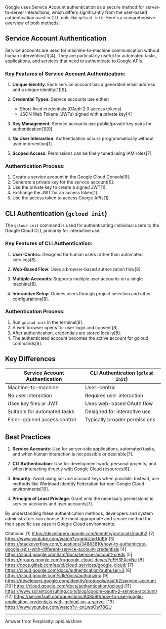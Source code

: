 Google uses Service Account authentication as a secure method for server-to-server interactions, which differs significantly from the user-based authentication used in CLI tools like `gcloud init`. Here's a comprehensive overview of both methods:

## Service Account Authentication

Service accounts are used for machine-to-machine communication without human intervention[1][4]. They are particularly useful for automated tasks, applications, and services that need to authenticate to Google APIs.

### Key Features of Service Account Authentication:

1. **Unique Identity**: Each service account has a generated email address and a unique identity[1][9].

2. **Credential Types**: Service accounts use either:
   - Short-lived credentials (OAuth 2.0 access tokens)
   - JSON Web Tokens (JWTs) signed with a private key[4]

3. **Key Management**: Service accounts use public/private key pairs for authentication[1][9].

4. **No User Interaction**: Authentication occurs programmatically without user intervention[1].

5. **Scoped Access**: Permissions can be finely tuned using IAM roles[7].

### Authentication Process:

1. Create a service account in the Google Cloud Console[9].
2. Generate a private key for the service account[9].
3. Use the private key to create a signed JWT[1].
4. Exchange the JWT for an access token[1].
5. Use the access token to access Google APIs[1].

## CLI Authentication (`gcloud init`)

The `gcloud init` command is used for authenticating individual users to the Google Cloud CLI, primarily for interactive use.

### Key Features of CLI Authentication:

1. **User-Centric**: Designed for human users rather than automated services[8].

2. **Web-Based Flow**: Uses a browser-based authorization flow[8].

3. **Multiple Accounts**: Supports multiple user accounts on a single machine[8].

4. **Interactive Setup**: Guides users through project selection and other configurations[8].

### Authentication Process:

1. Run `gcloud init` in the terminal[8].
2. A web browser opens for user login and consent[8].
3. After authentication, credentials are stored locally[8].
4. The authenticated account becomes the active account for gcloud commands[8].

## Key Differences

| Service Account Authentication | CLI Authentication (`gcloud init`) |
|--------------------------------|-----------------------------------|
| Machine-to-machine | User-centric |
| No user interaction | Requires user interaction |
| Uses key files or JWT | Uses web-based OAuth flow |
| Suitable for automated tasks | Designed for interactive use |
| Finer-grained access control | Typically broader permissions |

## Best Practices

1. **Service Accounts**: Use for server-side applications, automated tasks, and when human interaction is not possible or desirable[7].

2. **CLI Authentication**: Use for development work, personal projects, and when interacting directly with Google Cloud resources[8].

3. **Security**: Avoid using service account keys when possible. Instead, use methods like Workload Identity Federation for non-Google Cloud environments[10].

4. **Principle of Least Privilege**: Grant only the necessary permissions to service accounts and user accounts[7].

By understanding these authentication methods, developers and system administrators can choose the most appropriate and secure method for their specific use case in Google Cloud environments.

Citations:
[1] https://developers.google.com/identity/protocols/oauth2
[2] https://www.youtube.com/watch?v=gpAiUerUdEA
[3] https://stackoverflow.com/questions/34883810/how-to-authenticate-google-apis-with-different-service-account-credentials
[4] https://cloud.google.com/iam/docs/service-account-creds
[5] https://groups.google.com/g/google-cloud-dev/c/YeFH3FXcxNc
[6] https://docs.gitlab.com/ee/ci/cloud_services/google_cloud/
[7] https://cloud.google.com/docs/authentication?authuser=3
[8] https://cloud.google.com/sdk/docs/authorizing
[9] https://developers.google.com/identity/protocols/oauth2/service-account
[10] https://cloud.google.com/docs/authentication/gcloud
[11] https://www.soliantconsulting.com/blog/google-oauth-2-service-account/
[12] https://serverfault.com/questions/848580/how-to-use-google-application-credentials-with-gcloud-on-a-server
[13] https://www.youtube.com/watch?v=onLwpOw78QU

---
Answer from Perplexity: pplx.ai/share
